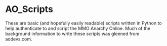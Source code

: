 # AO_Scripts
These are basic (and hopefully easily readable) scripts written in Python to help authenticate to and script the MMO Anarchy Online.  Much of the background information to write these scripts was gleened from aodevs.com.
